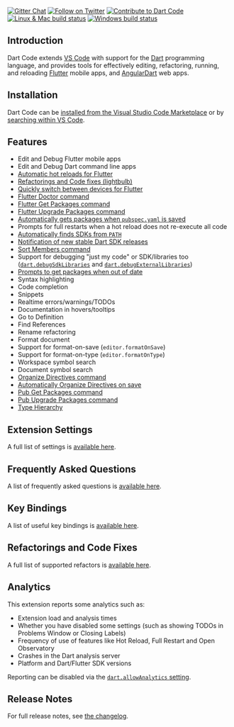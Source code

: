 [![Gitter Chat](https://img.shields.io/badge/chat-online-blue.svg)](https://gitter.im/dart-code/Dart-Code) [![Follow on Twitter](https://img.shields.io/badge/twitter-dartcode-blue.svg)](https://twitter.com/DartCode) [![Contribute to Dart Code](https://img.shields.io/badge/help-contribute-551A8B.svg)](https://github.com/Dart-Code/Dart-Code/blob/master/CONTRIBUTING.md) [![Linux & Mac build status](https://img.shields.io/travis/Dart-Code/Dart-Code/master.svg?label=mac+%26+linux)](https://travis-ci.org/Dart-Code/Dart-Code) [![Windows build status](https://img.shields.io/appveyor/ci/DanTup/Dart-Code/master.svg?label=windows&logoWidth=-1)](https://ci.appveyor.com/project/DanTup/dart-code)

## Introduction

Dart Code extends [VS Code](https://code.visualstudio.com/) with support for the
[Dart](https://www.dartlang.org/) programming language, and provides tools for
effectively editing, refactoring, running, and reloading [Flutter](https://flutter.io/)
mobile apps, and [AngularDart](https://angulardart.org) web apps.

## Installation

Dart Code can be [installed from the Visual Studio Code Marketplace](https://marketplace.visualstudio.com/items?itemName=Dart-Code.dart-code) or by [searching within VS Code](https://code.visualstudio.com/docs/editor/extension-gallery#_search-for-an-extension).


## Features

- Edit and Debug Flutter mobile apps
- Edit and Debug Dart command line apps
- [Automatic hot reloads for Flutter](https://dartcode.org/docs/settings/#dartflutterhotreloadonsave)
- [Refactorings and Code fixes (lightbulb)](https://dartcode.org/docs/refactorings-and-code-fixes/)
- [Quickly switch between devices for Flutter](https://dartcode.org/docs/quickly-switching-between-flutter-devices/)
- [Flutter Doctor command](https://dartcode.org/docs/commands/#flutter-run-flutter-doctor)
- [Flutter Get Packages command](https://dartcode.org/docs/commands/#flutter-get-packages)
- [Flutter Upgrade Packages command](https://dartcode.org/docs/commands/#flutter-upgrade-packages)
- [Automatically gets packages when `pubspec.yaml` is saved](https://dartcode.org/docs/settings/#dartrunpubgetonpubspecchanges)
- Prompts for full restarts when a hot reload does not re-execute all code
- [Automatically finds SDKs from `PATH`](https://dartcode.org/docs/configuring-path-and-environment-variables/)
- [Notification of new stable Dart SDK releases](https://dartcode.org/docs/settings/#dartcheckforsdkupdates)
- [Sort Members command](https://dartcode.org/docs/commands/#dart-sort-members)
- Support for debugging "just my code" or SDK/libraries too ([`dart.debugSdkLibraries`](https://dartcode.org/docs/settings/#dartdebugsdklibraries) and [`dart.debugExternalLibraries`](https://dartcode.org/docs/settings/#dartdebugexternallibraries))
- [Prompts to get packages when out of date](https://dartcode.org/docs/settings/#dartprompttogetpackages)
- Syntax highlighting
- Code completion
- Snippets
- Realtime errors/warnings/TODOs
- Documentation in hovers/tooltips
- Go to Definition
- Find References
- Rename refactoring
- Format document
- Support for format-on-save (`editor.formatOnSave`)
- Support for format-on-type (`editor.formatOnType`)
- Workspace symbol search
- Document symbol search
- [Organize Directives command](https://dartcode.org/docs/commands/#dart-organize-directives)
- [Automatically Organize Directives on save](https://dartcode.org/docs/settings/#dartorganizedirectivesonsave)
- [Pub Get Packages command](https://dartcode.org/docs/commands/#pub-get-packages)
- [Pub Upgrade Packages command](https://dartcode.org/docs/commands/#pub-upgrade-packages)
- [Type Hierarchy](https://dartcode.org/docs/commands/#dart-show-type-hierarchy)


## Extension Settings

A full list of settings is [available here](https://dartcode.org/docs/settings/).


## Frequently Asked Questions

A list of frequently asked questions is [available here](https://dartcode.org/faq/).


## Key Bindings

A list of useful key bindings is [available here](https://dartcode.org/docs/key-bindings/).


## Refactorings and Code Fixes

A full list of supported refactors is [available here](https://dartcode.org/docs/refactorings-and-code-fixes/).


## Analytics

This extension reports some analytics such as:

- Extension load and analysis times
- Whether you have disabled some settings (such as showing TODOs in Problems Window or Closing Labels)
- Frequency of use of features like Hot Reload, Full Restart and Open Observatory
- Crashes in the Dart analysis server
- Platform and Dart/Flutter SDK versions

Reporting can be disabled via the [`dart.allowAnalytics` setting](https://dartcode.org/docs/settings/#dartallowanalytics).


## Release Notes

For full release notes, see [the changelog](https://dartcode.org/releases/).
